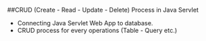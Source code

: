 ##CRUD (Create - Read - Update - Delete) Process in Java Servlet

 - Connecting Java Servlet Web App to database.
 - CRUD process for every operations (Table - Query etc.)